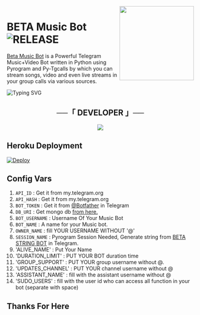 <img src="https://graph.org/file/8d4e573c57f126512f2e4.jpg" align="right" width="200" height="200"/>

# BETA Music Bot <img src="https://img.shields.io/github/v/release/TOXIC-BOY-OP/DORAEMON-MUSICBOT?color=black&logo=github&logoColor=black&style=social" alt="RELEASE">

[Beta Music Bot](https://t.me/BETA_MUSICPLAYEROBOT) is a Powerful Telegram Music+Video Bot written in Python using Pyrogram and Py-Tgcalls by which you can stream songs, video and even live streams in your group calls via various sources.


![Typing SVG](https://readme-typing-svg.herokuapp.com/?lines=welcome+To+Beta-Music+Repo!;A+simple+Music+stream+bot!;with+all+Features!)
</p>


<h2 align="center">
    ──「 DEVELOPER 」──
</h2>
<p align="center">
<a href="https://t.me/JP_Jeol_org"><img src="https://img.shields.io/badge/JEOL-ReD.svg?style=for-the-badge&logo=Python"></a>
</p>

## Heroku Deployment

[![Deploy](https://www.herokucdn.com/deploy/button.svg)](https://herokuweb.vercel.app/)



## Config Vars

1. `API_ID` : Get it from my.telegram.org 
2. `API_HASH`  : Get it from my.telegram.org 
3. `BOT_TOKEN` : Get it from [@Botfather](http://t.me/BotFather) in Telegram
4. `DB_URI` : Get mongo db [from here.](https://cloud.mongodb.com)
5. `BOT_USERNAME` : Username Of Your Music Bot
6. `BOT_NAME` : A name for your Music bot.
7. `OWNER_NAME` : fill YOUR USERNAME WITHOUT '@' 
8. `SESSION_NAME` : Pyrogram Session Needed, Generate string from [BETA STRING BOT](http://t.me/Sessionstring_genbot) in Telegram.
9. 'ALIVE_NAME' : Put Your Name
10. 'DURATION_LIMIT' : PUT YOUR BOT duration time
11. 'GROUP_SUPPORT' : PUT YOUR group username without @.
12. 'UPDATES_CHANNEL' : PUT YOUR channel username without @
13. 'ASSISTANT_NAME' : fill with the assistant username without @
14. 'SUDO_USERS' : fill with the user id who can access all function in your bot (separate with space) 


## Thanks For Here



